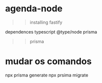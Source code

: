 # agenda-node

>> installing
fastify

dependences
    typescript
    @type/node
    prisma

>>prisma
# mudar os comandos
npx prisma generate
npx prsima migrate